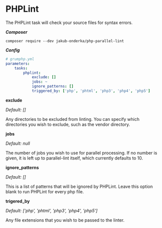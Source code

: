 # PHPLint

The PHPLint task will check your source files for syntax errors.

***Composer***

```
composer require --dev jakub-onderka/php-parallel-lint
```

***Config***

```yaml
# grumphp.yml
parameters:
    tasks:
        phplint:
            exclude: []
            jobs: ~
            ignore_patterns: []
            triggered_by: ['php', 'phtml', 'php3', 'php4', 'php5']
```
**exclude**

*Default: []*

Any directories to be excluded from linting. You can specify which
directories you wish to exclude, such as the vendor directory.

**jobs**

*Default: null*

The number of jobs you wish to use for parallel processing. If no number
is given, it is left up to parallel-lint itself, which currently
defaults to 10.

**ignore_patterns**

*Default: []*

This is a list of patterns that will be ignored by PHPLint. Leave this option blank to run PHPLint for every php file.

**trigered_by**

*Default: ['php', 'phtml', 'php3', 'php4', 'php5']*

Any file extensions that you wish to be passed to the linter.
